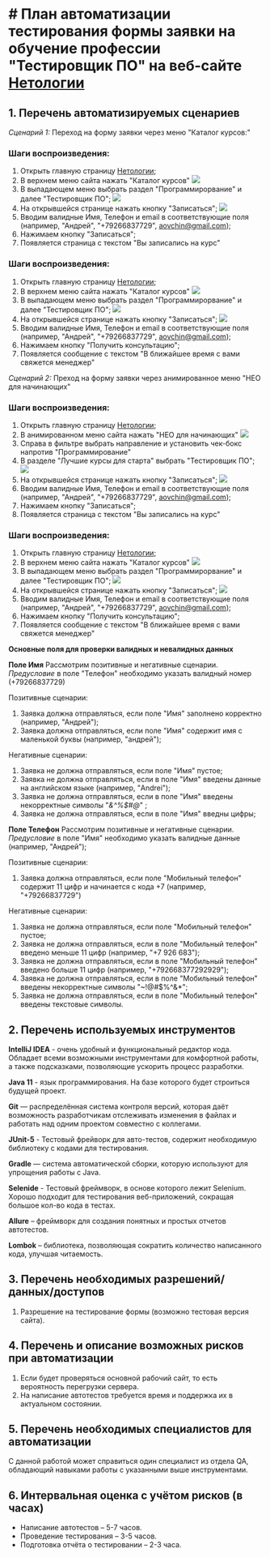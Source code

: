 # # План автоматизации тестирования формы заявки на обучение профессии "Тестировщик ПО" на веб-сайте [Нетологии](https://netology.ru/)

## 1. Перечень автоматизируемых сценариев

*Сценарий 1:* Переход на форму заявки через меню "Каталог курсов:"

### Шаги воспроизведения: 
1. Открыть главную страницу [Нетологии](https://netology.ru/);
2. В верхнем меню сайта нажать "Каталог курсов"
![](./pic/1.png)
3. В выпадающем меню выбрать раздел "Программирорвание" и далее "Тестировщик ПО";
![](./pic/2.png)
4. На открывшейся странице нажать кнопку "Записаться";
![](./pic/3.png)
5. Вводим валидные Имя, Телефон и email в соответствующие поля (например, "Андрей", "+79266837729", aovchin@gmail.com);
6. Нажимаем кнопку "Записаться";
7. Появляется страница с текстом "Вы записались на курс"

### Шаги воспроизведения: 
1. Открыть главную страницу [Нетологии](https://netology.ru/);
2. В верхнем меню сайта нажать "Каталог курсов"
![](./pic/1.png)
3. В выпадающем меню выбрать раздел "Программирорвание" и далее "Тестировщик ПО";
![](./pic/2.png)
4. На открывшейся странице нажать кнопку "Записаться";
![](./pic/3.png)
5. Вводим валидные Имя, Телефон и email в соответствующие поля (например, "Андрей", "+79266837729", aovchin@gmail.com);
6. Нажимаем кнопку "Получить консультацию";
7. Появляется сообщение с текстом "В ближайшее время с вами свяжется менеджер"

*Сценарий 2:* Преход на форму заявки через анимированное меню "НЕО для начинающих"


### Шаги воспроизведения: 
1. Открыть главную страницу [Нетологии](https://netology.ru/);
2. В анимированном меню сайта нажать "НЕО для начинающих"
![](./pic/4.png)
3. Справа в фильтре выбрать направление и установить чек-бокс напротив "Программирование"
4. В разделе "Лучшие курсы для старта" выбрать "Тестировщик ПО";
![](./pic/5.png)
5. На открывшейся странице нажать кнопку "Записаться";
![](./pic/3.png)
6. Вводим валидные Имя, Телефон и email в соответствующие поля (например, "Андрей", "+79266837729", aovchin@gmail.com);
7. Нажимаем кнопку "Записаться";
8. Появляется страница с текстом "Вы записались на курс"

### Шаги воспроизведения: 
1. Открыть главную страницу [Нетологии](https://netology.ru/);
2. В верхнем меню сайта нажать "Каталог курсов"
![](./pic/1.png)
3. В выпадающем меню выбрать раздел "Программирорвание" и далее "Тестировщик ПО";
![](./pic/2.png)
4. На открывшейся странице нажать кнопку "Записаться";
![](./pic/3.png)
5. Вводим валидные Имя, Телефон и email в соответствующие поля (например, "Андрей", "+79266837729", aovchin@gmail.com);
7. Нажимаем кнопку "Получить консультацию";
8. Появляется сообщение с текстом "В ближайшее время с вами свяжется менеджер"


**Основные поля для проверки валидных и невалидных данных** 


**Поле Имя** 
Рассмотрим позитивные и негативные сценарии.
*Предусловие* в поле "Телефон" необходимо указать валидный номер (+79266837729) 

Позитивные сценарии: 
1. Заявка должна отправляться, если поле "Имя" заполнено корректно (например, "Андрей");
2. Заявка должна отправляться, если поле "Имя" содержит имя с маленькой буквы (например, "андрей");

Негативные сценарии:
1. Заявка не должна отправляться, если поле "Имя" пустое;
2. Заявка не должна отправляться, если в поле "Имя" введены данные на английском языке (например, "Andrei");
3. Заявка не должна отправляться, если в поле "Имя" введены некорректные символы "*&^%$#@*" ;
4. Заявка не должна отправляться, если в поле "Имя" введны цифры;

**Поле Телефон** 
Рассмотрим позитивные и негативные сценарии.
*Предусловие* в поле "Имя" необходимо указать валидные данные (например, "Андрей");

Позитивные сценарии:
1. Заявка должна отправляться, если поле "Мобильный телефон" содержит 11 цифр и начинается с кода +7 (например, "+79266837729")

Негативные сценарии:
1. Заявка не должна отправляться, если поле "Мобильный телефон" пустое;
2. Заявка не должна отправляться, если в поле "Мобильный телефон" введено меньше 11 цифр (например, "+7 926 683");
3. Заявка не должна отправляться, если в поле "Мобильный телефон" введено больше 11 цифр (например, "+792668377292929");
4. Заявка не должна отправляться, если в поле "Мобильный телефон" введены некорректные символы "~!@#$%^&*";
5. Заявка не должна отправляться, если в поле "Мобильный телефон" введены текстовые символы.

## 2. Перечень используемых инструментов

**IntelliJ IDEA** - очень удобный и функциональный редактор кода. Обладает всеми возможными инструментами для комфортной работы, а также подсказками, позволяющие ускорить процесс разработки.

**Java 11** - язык программирования. На базе которого будет строиться будущей проект.

**Git**  — распределённая система контроля версий, которая даёт возможность разработчикам отслеживать изменения в файлах и работать над одним проектом совместно с коллегами.

**JUnit-5** - Тестовый фрейворк для авто-тестов, содержит необходимую библиотеку с кодами для тестирования.

**Gradle** — система автоматической сборки, которую используют для упрощения работы с Java.

**Selenide** - Тестовый фреймворк, в основе которого лежит Selenium. Хорошо подходит для тестирования веб-приложений, сокращая большое кол-во кода в тестах.

**Allure** – фреймворк для создания понятных и простых отчетов автотестов.

**Lombok** – библиотека, позволяющая сократить количество написанного кода, улучшая читаемость.

## 3. Перечень необходимых разрешений/данных/доступов 
1. Разрешение на тестирование формы (возможно тестовая версия сайта).

## 4. Перечень и описание возможных рисков при автоматизации
1. Если будет проверяться основной рабочий сайт, то есть вероятность перегрузки сервера.
2. На написание автотестов требуется время и поддержка их в актуальном состоянии.

## 5. Перечень необходимых специалистов для автоматизации
С данной работой может справиться один специалист из отдела QA, обладающий навыками работы с указанными выше инструментами.

## 6. Интервальная оценка с учётом рисков (в часах)
- Написание автотестов – 5-7 часов.
- Проведение тестирования – 3-5 часов.
- Подготовка отчёта о тестировании – 2-3 часа.